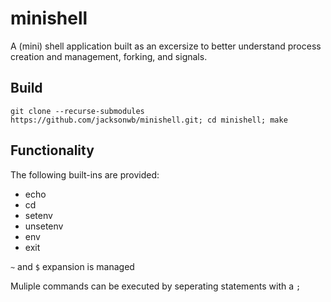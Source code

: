 # minishell
A (mini) shell application built as an excersize to better understand process creation and management, forking, and signals.

## Build
`git clone --recurse-submodules https://github.com/jacksonwb/minishell.git; cd minishell; make`

## Functionality
The following built-ins are provided:
* echo
* cd
* setenv
* unsetenv
* env
* exit

`~` and `$` expansion is managed

Muliple commands can be executed by seperating statements with a `;`

